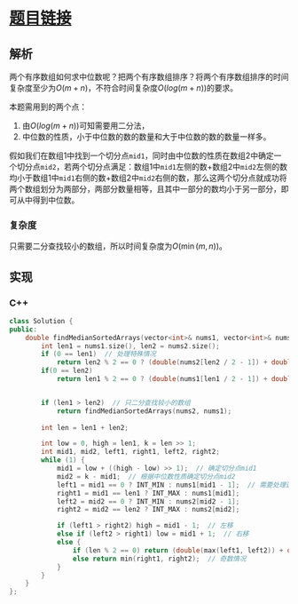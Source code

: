 # [题目链接](https://leetcode-cn.com/problems/median-of-two-sorted-arrays/)

## 解析
两个有序数组如何求中位数呢？把两个有序数组排序？将两个有序数组排序的时间复杂度至少为$O(m+n)$，不符合时间复杂度$O(log(m+n))$的要求。

本题需用到的两个点：
1. 由$O(log(m+n))$可知需要用二分法，
2. 中位数的性质，小于中位数的数的数量和大于中位数的数的数量一样多。

假如我们在数组1中找到一个切分点`mid1`，同时由中位数的性质在数组2中确定一个切分点`mid2`，若两个切分点满足：数组1中`mid1`左侧的数+数组2中`mid2`左侧的数均小于数组1中`mid1`右侧的数+数组2中`mid2`右侧的数，那么这两个切分点就成功将两个数组划分为两部分，两部分数量相等，且其中一部分的数均小于另一部分，即可从中得到中位数。

### 复杂度
只需要二分查找较小的数组，所以时间复杂度为$O(\min(m,n))$。
## 实现

### C++
```C++
class Solution {
public:
    double findMedianSortedArrays(vector<int>& nums1, vector<int>& nums2) {
        int len1 = nums1.size(), len2 = nums2.size();
        if (0 == len1)  // 处理特殊情况
            return len2 % 2 == 0 ? (double(nums2[len2 / 2 - 1]) + double(nums2[len2 / 2])) / 2 : nums2[len2 / 2];
        if(0 == len2)
            return len1 % 2 == 0 ? (double(nums1[len1 / 2 - 1]) + double(nums1[len1 / 2])) / 2 : nums1[len1 / 2];


        if (len1 > len2)  // 只二分查找较小的数组
            return findMedianSortedArrays(nums2, nums1);
        
        int len = len1 + len2;

        int low = 0, high = len1, k = len >> 1;
        int mid1, mid2, left1, right1, left2, right2;
        while (1) {
            mid1 = low + ((high - low) >> 1);  // 确定切分点mid1
            mid2 = k - mid1;  // 根据中位数性质确定切分点mid2
            left1 = mid1 == 0 ? INT_MIN : nums1[mid1 - 1];  // 需要处理边界点
            right1 = mid1 == len1 ? INT_MAX : nums1[mid1];
            left2 = mid2 == 0 ? INT_MIN : nums2[mid2 - 1];
            right2 = mid2 == len2 ? INT_MAX : nums2[mid2];

            if (left1 > right2) high = mid1 - 1;  // 左移
            else if (left2 > right1) low = mid1 + 1;  // 右移
            else {
                if (len % 2 == 0) return (double(max(left1, left2)) + double(min(right1, right2))) / 2;  // 偶数情况
                else return min(right1, right2);  // 奇数情况
            }
        }
    }
};
```